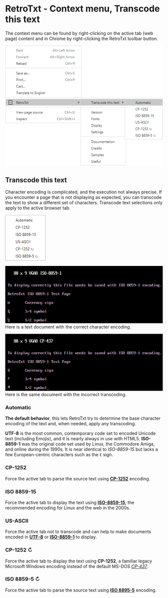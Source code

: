 # RetroTxt - Context menu, Transcode this text

The context menu can be found by right-clicking on the active tab (web page) content and in Chrome by right-clicking the RetroTxt toolbar button.

![Context menu transcode text](assets/menus-transcode.png)

## Transcode this text

Character encoding is complicated, and the execution not always precise. If you encounter a page that is not displaying as expected, you can transcode the text to show a different set of characters. Transcode text selections only apply to the active browser tab.

![Transcode text submenu](assets/menus-transcode-small.png)

![A working example of transcoding](assets/menus-transcode-ok.png)
<br>Here is a text document with the correct character encoding.

![Nonworking example of transcoding](assets/menus-transcode-x.png)
<br>Here is the same document with the incorrect transcoding.

### Automatic

**The default behavior**, this lets RetroTxt try to determine the base character encoding of the text and, when needed, apply any transcoding.

**UTF-8** is the most common, contemporary code set to encoded Unicode text (including Emojis), and it is nearly always in use with HTML5. **ISO-8859-1** was the original code set used by Linux, the Commodore Amiga, and online during the 1990s. It is near identical to _ISO-8859-15_ but lacks a few European-centric characters such as the `€` sign.

### CP-1252

Force the active tab to parse the source text using [**CP-1252**](https://en.wikipedia.org/wiki/Windows-1252) encoding.

### ISO 8859-15

Force the active tab to display the text using [**ISO-8859-15**](https://en.wikipedia.org/wiki/ISO/IEC_8859-15), the recommended encoding for Linux and the web in the 2000s.

### US-ASCII

Force the active tab not to transcode and can help to make documents encoded in
[**UTF-8**](https://en.wikipedia.org/wiki/UTF-8) or [**ISO-8859-1**](https://en.wikipedia.org/wiki/ISO/IEC_8859-1) to display.

### CP-1252 ↻

Force the active tab to display the text using **CP-1252**, a familiar legacy Microsoft Windows encoding instead of the default MS-DOS [_CP-437_](https://en.wikipedia.org/wiki/Code_page_437).

### ISO 8859-5 ↻

Force the active tab to parse the source text using [**ISO 8895-5**](https://en.wikipedia.org/wiki/ISO/IEC_8859-5) encoding.
